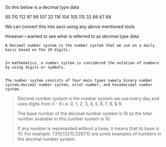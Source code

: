 So this below is a decimal type data

85 110 112 97 99 107 32 116 104 105 115 32 66 67 68


We can convert this into ascii using any above mentioned tools


However i wanted to see what is referred to as decimal type data





```
A Decimal number system is the number system that we use on a daily basis based on the 10 digits. 


In mathematics, a number system is considered the notation of numbers by using digits or symbols.


The number system consists of four main types namely binary number system,decimal number system, octal number, and hexadecimal number system.
```

>Decimal number system is the number system we use every day and uses digits from 0 - 9 i.e. 0, 1, 2, 3, 4, 5, 6, 7, 8, & 9. 
>
>The base number of the decimal number system is 10 as the total number available in this number system is 10. 
>
>If any number is represented without a base, it means that its base is 10. For example: 7310,13210,526710 are some examples of numbers in the decimal number system.